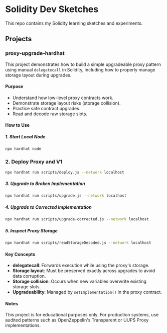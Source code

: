 # Solidity Dev Sketches

This repo contains my Solidity learning sketches and experiments.

## Projects

### proxy-upgrade-hardhat

This project demonstrates how to build a simple upgradeable proxy pattern using manual `delegatecall` in Solidity, including how to properly manage storage layout during upgrades.

#### Purpose

- Understand how low-level proxy contracts work.
- Demonstrate storage layout risks (storage collision).
- Practice safe contract upgrades.
- Read and decode raw storage slots.


#### How to Use

##### 1. Start Local Node
```bash
npx hardhat node
````

### 2. Deploy Proxy and V1

```bash
npx hardhat run scripts/deploy.js --network localhost
```

##### 3. Upgrade to Broken Implementation

```bash
npx hardhat run scripts/upgrade.js --network localhost
```

##### 4. Upgrade to Corrected Implementation

```bash
npx hardhat run scripts/upgrade-corrected.js --network localhost
```

##### 5. Inspect Proxy Storage

```bash
npx hardhat run scripts/readStorageDecoded.js --network localhost
```

#### Key Concepts

* **delegatecall**: Forwards execution while using the proxy's storage.
* **Storage layout**: Must be preserved exactly across upgrades to avoid data corruption.
* **Storage collision**: Occurs when new variables overwrite existing storage slots.
* **Upgradeability**: Managed by `setImplementation()` in the proxy contract.

#### Notes

This project is for educational purposes only. For production systems, use audited patterns such as OpenZeppelin's Transparent or UUPS Proxy implementations.

